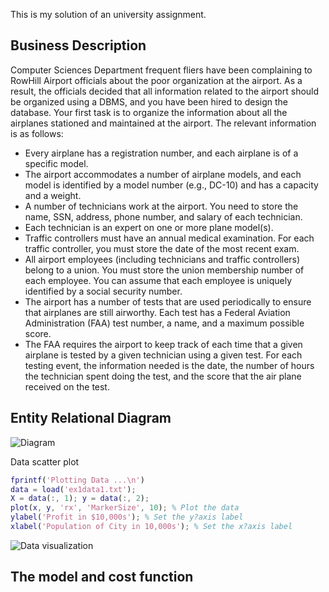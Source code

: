 This is my solution of an university assignment.

## Business Description
Computer Sciences Department frequent fliers have been complaining to RowHill Airport officials about the poor
organization at the airport. As a result, the officials decided that all information related to the airport should be
organized using a DBMS, and you have been hired to design the database. Your first task is to organize the
information about all the airplanes stationed and maintained at the airport. The relevant information is as
follows:
* Every airplane has a registration number, and each airplane is of a specific model.
* The airport accommodates a number of airplane models, and each model is identified by a model
number (e.g., DC-10) and has a capacity and a weight.
* A number of technicians work at the airport. You need to store the name, SSN, address, phone number,
and salary of each technician.
* Each technician is an expert on one or more plane model(s).
* Traffic controllers must have an annual medical examination. For each traffic controller, you must store
the date of the most recent exam.
* All airport employees (including technicians and traffic controllers) belong to a union. You must store
the union membership number of each employee. You can assume that each employee is uniquely
identified by a social security number.
* The airport has a number of tests that are used periodically to ensure that airplanes are still airworthy.
Each test has a Federal Aviation Administration (FAA) test number, a name, and a maximum possible
score.
* The FAA requires the airport to keep track of each time that a given airplane is tested by a given
technician using a given test. For each testing event, the information needed is the date, the number of
hours the technician spent doing the test, and the score that the air plane received on the test.

## Entity Relational Diagram

![Diagram](https://mtungle.github.io/images/LinearRegression1Variable/data.png)


Data scatter plot

```matlab
fprintf('Plotting Data ...\n')
data = load('ex1data1.txt');
X = data(:, 1); y = data(:, 2);
plot(x, y, 'rx', 'MarkerSize', 10); % Plot the data
ylabel('Profit in $10,000s'); % Set the y?axis label
xlabel('Population of City in 10,000s'); % Set the x?axis label
```

![Data visualization](https://mtungle.github.io/images/LinearRegression1Variable/data.png)

## The model and cost function
